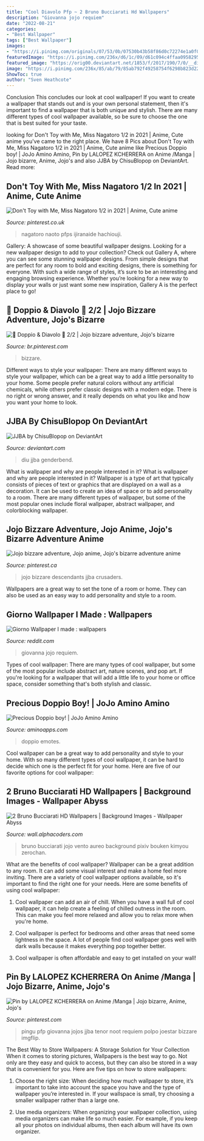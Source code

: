 ```yaml
---
title: "Cool Diavolo Pfp ~ 2 Bruno Bucciarati Hd Wallpapers"
description: "Giovanna jojo requiem"
date: "2022-08-21"
categories:
- "Best Wallpaper"
tags: ["Best Wallpaper"]
images:
- "https://i.pinimg.com/originals/07/53/0b/07530b43b58f86d0c72274e1a0f08424.jpg"
featuredImage: "https://i.pinimg.com/236x/d6/1c/09/d61c094c4ffaa0958295daa3c44c4085.jpg?nii=t"
featured_image: "https://orig00.deviantart.net/1853/f/2017/190/7/0/__diu___crazy_diamond__gb__by_chisublopop-dbfn8ul.png"
image: "https://i.pinimg.com/236x/85/ab/79/85ab792f49258754f6298b823d226e8c.jpg?nii=t"
ShowToc: true
author: "Sven Heathcote"
---
```



Conclusion
This concludes our look at cool wallpaper! If you want to create a wallpaper that stands out and is your own personal statement, then it's important to find a wallpaper that is both unique and stylish. There are many different types of cool wallpaper available, so be sure to choose the one that is best suited for your taste.

	

		
looking for Don&#039;t Toy with Me, Miss Nagatoro 1/2 in 2021 | Anime, Cute anime you've came to the right place. We have 8 Pics about Don&#039;t Toy with Me, Miss Nagatoro 1/2 in 2021 | Anime, Cute anime like Precious Doppio boy! | JoJo Amino Amino, Pin by LALOPEZ KCHERRERA on Anime /Manga | Jojo bizarre, Anime, Jojo&#039;s and also JJBA by ChisuBlopop on DeviantArt. Read more:
		
    
## Don&#039;t Toy With Me, Miss Nagatoro 1/2 In 2021 | Anime, Cute Anime

<img loading=lazy src="https://i.pinimg.com/236x/d6/1c/09/d61c094c4ffaa0958295daa3c44c4085.jpg?nii=t" onerror="this.onerror=null;this.src='https://tse1.mm.bing.net/th?id=OIP.5183NwllLv6876Fl9bsVkQAAAA&amp;pid=15.1';" alt="Don&#039;t Toy with Me, Miss Nagatoro 1/2 in 2021 | Anime, Cute anime">

_Source: pinterest.co.uk_

>nagatoro naoto pfps ijiranaide hachiouji. 

	

Gallery: A showcase of some beautiful wallpaper designs.
Looking for a new wallpaper design to add to your collection? Check out Gallery A, where you can see some stunning wallpaper designs. From simple designs that are perfect for any room to bold and exciting designs, there is something for everyone. With such a wide range of styles, it’s sure to be an interesting and engaging browsing experience. Whether you’re looking for a new way to display your walls or just want some new inspiration, Gallery A is the perfect place to go!





	
	
    
## 🌟 Doppio &amp; Diavolo 🌟 2/2 | Jojo Bizzare Adventure, Jojo&#039;s Bizarre

<img loading=lazy src="https://i.pinimg.com/236x/85/ab/79/85ab792f49258754f6298b823d226e8c.jpg?nii=t" onerror="this.onerror=null;this.src='https://tse3.mm.bing.net/th?id=OIP.G7FuH95U9r_BWGQvs-j-HAAAAA&amp;pid=15.1';" alt="🌟 Doppio &amp; Diavolo 🌟 2/2 | Jojo bizzare adventure, Jojo&#039;s bizarre">

_Source: br.pinterest.com_

>bizzare. 

	

Different ways to style your wallpaper:
There are many different ways to style your wallpaper, which can be a great way to add a little personality to your home. Some people prefer natural colors without any artificial chemicals, while others prefer classic designs with a modern edge. There is no right or wrong answer, and it really depends on what you like and how you want your home to look.

    
## JJBA By ChisuBlopop On DeviantArt

<img loading=lazy src="https://orig00.deviantart.net/1853/f/2017/190/7/0/__diu___crazy_diamond__gb__by_chisublopop-dbfn8ul.png" onerror="this.onerror=null;this.src='https://tse3.mm.bing.net/th?id=OIP.Rb81fMEct5o3rzxfA-6qqgHaIV&amp;pid=15.1';" alt="JJBA by ChisuBlopop on DeviantArt">

_Source: deviantart.com_

>diu jjba genderbend. 

	

What is wallpaper and why are people interested in it?
What is wallpaper and why are people interested in it?
Wallpaper is a type of art that typically consists of pieces of text or graphics that are displayed on a wall as a decoration. It can be used to create an idea of space or to add personality to a room. There are many different types of wallpaper, but some of the most popular ones include floral wallpaper, abstract wallpaper, and colorblocking wallpaper.

    
## Jojo Bizzare Adventure, Jojo Anime, Jojo&#039;s Bizarre Adventure Anime

<img loading=lazy src="https://i.pinimg.com/originals/07/53/0b/07530b43b58f86d0c72274e1a0f08424.jpg" onerror="this.onerror=null;this.src='https://tse2.mm.bing.net/th?id=OIP.qz7ydHXATw9KrnleXM783gHaHc&amp;pid=15.1';" alt="Jojo bizzare adventure, Jojo anime, Jojo&#039;s bizarre adventure anime">

_Source: pinterest.ca_

>jojo bizzare descendants jjba crusaders. 

	

Wallpapers are a great way to set the tone of a room or home. They can also be used as an easy way to add personality and style to a room.

    
## Giorno Wallpaper I Made : Wallpapers

<img loading=lazy src="https://i.redd.it/u2svdd0gpa441.png" onerror="this.onerror=null;this.src='https://tse4.mm.bing.net/th?id=OIP.R_Pbhb1Vpp5pQlBryQ48tgHaEK&amp;pid=15.1';" alt="Giorno Wallpaper I made : wallpapers">

_Source: reddit.com_

>giovanna jojo requiem. 

	

Types of cool wallpaper:
There are many types of cool wallpaper, but some of the most popular include abstract art, nature scenes, and pop art. If you're looking for a wallpaper that will add a little life to your home or office space, consider something that's both stylish and classic.

    
## Precious Doppio Boy! | JoJo Amino Amino

<img loading=lazy src="https://pm1.narvii.com/6432/6275c7db4bf90f84ec3d06f8477a42d7b6d7ff3f_hq.jpg" onerror="this.onerror=null;this.src='https://tse2.mm.bing.net/th?id=OIP.R0-NXAbm3PVOZFXIbw_WcwHaKe&amp;pid=15.1';" alt="Precious Doppio boy! | JoJo Amino Amino">

_Source: aminoapps.com_

>doppio emotes. 

	

Cool wallpaper can be a great way to add personality and style to your home. With so many different types of cool wallpaper, it can be hard to decide which one is the perfect fit for your home. Here are five of our favorite options for cool wallpaper: 

    
## 2 Bruno Bucciarati HD Wallpapers | Background Images - Wallpaper Abyss

<img loading=lazy src="https://images2.alphacoders.com/997/thumb-1920-997750.jpg" onerror="this.onerror=null;this.src='https://tse1.mm.bing.net/th?id=OIP.tbFdgz_yHIKYTntcV-DGSwHaD2&amp;pid=15.1';" alt="2 Bruno Bucciarati HD Wallpapers | Background Images - Wallpaper Abyss">

_Source: wall.alphacoders.com_

>bruno bucciarati jojo vento aureo background pixiv bouken kimyou zerochan. 

	

What are the benefits of cool wallpaper?
Wallpaper can be a great addition to any room. It can add some visual interest and make a home feel more inviting. There are a variety of cool wallpaper options available, so it's important to find the right one for your needs. Here are some benefits of using cool wallpaper: 
1. Cool wallpaper can add an air of chill. When you have a wall full of cool wallpaper, it can help create a feeling of chilled outness in the room. This can make you feel more relaxed and allow you to relax more when you're home. 

2. Cool wallpaper is perfect for bedrooms and other areas that need some lightness in the space. A lot of people find cool wallpaper goes well with dark walls because it makes everything pop together better. 

3. Cool wallpaper is often affordable and easy to get installed on your wall!

    
## Pin By LALOPEZ KCHERRERA On Anime /Manga | Jojo Bizarre, Anime, Jojo&#039;s

<img loading=lazy src="https://i.pinimg.com/originals/0e/c1/4c/0ec14c8386f7ea4711d37824842372a2.gif" onerror="this.onerror=null;this.src='https://tse4.mm.bing.net/th?id=OIP.LOG17NURmnG7-9jTCwTUnwHaHa&amp;pid=15.1';" alt="Pin by LALOPEZ KCHERRERA on Anime /Manga | Jojo bizarre, Anime, Jojo&#039;s">

_Source: pinterest.com_

>pingu pfp giovanna jojos jjba tenor noot requiem polpo joestar bizzare imgflip. 

	

The Best Way to Store Wallpapers: A Storage Solution for Your Collection
When it comes to storing pictures, Wallpapers is the best way to go. Not only are they easy and quick to access, but they can also be stored in a way that is convenient for you. Here are five tips on how to store wallpapers:
1) Choose the right size: When deciding how much wallpaper to store, it’s important to take into account the space you have and the type of wallpaper you’re interested in. If your wallspace is small, try choosing a smaller wallpaper rather than a large one.

2) Use media organizers: When organizing your wallpaper collection, using media organizers can make life so much easier. For example, if you keep all your photos on individual albums, then each album will have its own organizer.

